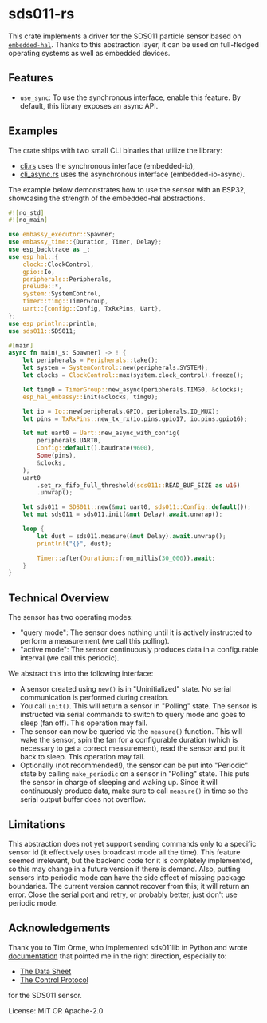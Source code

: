 # sds011-rs

This crate implements a driver for the SDS011 particle sensor based on
[`embedded-hal`](https://github.com/rust-embedded/embedded-hal).
Thanks to this abstraction layer, it can be used on full-fledged operating
systems as well as embedded devices.

## Features
* `use_sync`: To use the synchronous interface, enable this feature.
  By default, this library exposes an async API.

## Examples
The crate ships with two small CLI binaries that utilize the library:
* [cli.rs](src/bin/cli.rs) uses the synchronous interface (embedded-io),
* [cli_async.rs](src/bin/cli_async.rs) uses the asynchronous interface
  (embedded-io-async).

The example below demonstrates how to use the sensor with an ESP32,
showcasing the strength of the embedded-hal abstractions.

```rust
#![no_std]
#![no_main]

use embassy_executor::Spawner;
use embassy_time::{Duration, Timer, Delay};
use esp_backtrace as _;
use esp_hal::{
    clock::ClockControl,
    gpio::Io,
    peripherals::Peripherals,
    prelude::*,
    system::SystemControl,
    timer::timg::TimerGroup,
    uart::{config::Config, TxRxPins, Uart},
};
use esp_println::println;
use sds011::SDS011;

#[main]
async fn main(_s: Spawner) -> ! {
    let peripherals = Peripherals::take();
    let system = SystemControl::new(peripherals.SYSTEM);
    let clocks = ClockControl::max(system.clock_control).freeze();

    let timg0 = TimerGroup::new_async(peripherals.TIMG0, &clocks);
    esp_hal_embassy::init(&clocks, timg0);

    let io = Io::new(peripherals.GPIO, peripherals.IO_MUX);
    let pins = TxRxPins::new_tx_rx(io.pins.gpio17, io.pins.gpio16);

    let mut uart0 = Uart::new_async_with_config(
        peripherals.UART0,
        Config::default().baudrate(9600),
        Some(pins),
        &clocks,
    );
    uart0
        .set_rx_fifo_full_threshold(sds011::READ_BUF_SIZE as u16)
        .unwrap();

    let sds011 = SDS011::new(&mut uart0, sds011::Config::default());
    let mut sds011 = sds011.init(&mut Delay).await.unwrap();

    loop {
        let dust = sds011.measure(&mut Delay).await.unwrap();
        println!("{}", dust);

        Timer::after(Duration::from_millis(30_000)).await;
    }
}
```

## Technical Overview
The sensor has two operating modes:
* "query mode": The sensor does nothing until it is actively instructed to
  perform a measurement (we call this polling).
* "active mode": The sensor continuously produces data in a configurable
  interval (we call this periodic).

We abstract this into the following interface:
* A sensor created using `new()` is in "Uninitialized" state.
  No serial communication is performed during creation.
* You call `init()`. This will return a sensor in "Polling" state.
  The sensor is instructed via serial commands to switch to query mode and
  goes to sleep (fan off). This operation may fail.
* The sensor can now be queried via the `measure()` function.
  This will wake the sensor, spin the fan for a configurable duration
  (which is necessary to get a correct measurement), read the sensor and
  put it back to sleep. This operation may fail.
* Optionally (not recommended!), the sensor can be put into "Periodic" state
  by calling `make_periodic` on a sensor in "Polling" state.
  This puts the sensor in charge of sleeping and waking up.
  Since it will continuously produce data, make sure to call `measure()`
  in time so the serial output buffer does not overflow.

## Limitations
This abstraction does not yet support sending commands only to a specific
sensor id (it effectively uses broadcast mode all the time).
This feature seemed irrelevant, but the backend code for it is completely
implemented, so this may change in a future version if there is demand.
Also, putting sensors into periodic mode can have the side effect of missing
package boundaries. The current version cannot recover from this; it will
return an error. Close the serial port and retry, or probably better,
just don't use periodic mode.

## Acknowledgements
Thank you to Tim Orme, who implemented sds011lib in Python
and wrote [documentation](https://timorme.github.io/sds011lib/resource/)
that pointed me in the right direction, especially to:
* [The Data Sheet](https://cdn-reichelt.de/documents/datenblatt/X200/SDS011-DATASHEET.pdf)
* [The Control Protocol](https://cdn.sparkfun.com/assets/parts/1/2/2/7/5/Laser_Dust_Sensor_Control_Protocol_V1.3.pdf)

for the SDS011 sensor.

License: MIT OR Apache-2.0
